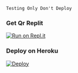 

```
Testing Only Don't Deploy

```

### Get Qr Replit

[![Run on Repl.it](https://repl.it/badge/github/quiec/whatsasena)](https://replit.com/@Yasiya/JesiQueen-MD?v=1)

### Deploy on Heroku
[![Deploy](https://www.herokucdn.com/deploy/button.svg)](https://heroku.com/deploy?template=https://github.com/Sl-Yasia/Yasiya-MD)
